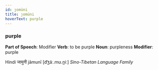 ```yaml
---
id: ȷomüni
title: ȷomüni
hoverText: purple
---
```


### purple

**Part of Speech**: Modifier
**Verb**: to be purple
**Noun**: purpleness
**Modifier**: purple

Hindi जामुनी jāmunī [d͡ʒäː.mʊ.n̪iː]
*Sino-Tibetan Language Family*